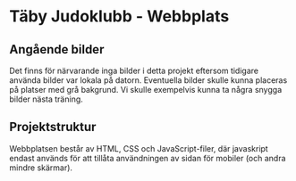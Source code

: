 # Täby Judoklubb - Webbplats

## Angående bilder
Det finns för närvarande inga bilder i detta projekt eftersom tidigare använda bilder var lokala på datorn. Eventuella bilder skulle kunna placeras på platser med grå bakgrund. Vi skulle exempelvis kunna ta några snygga bilder nästa träning.

## Projektstruktur
Webbplatsen består av HTML, CSS och JavaScript-filer, där javaskript endast används för att tillåta användningen av sidan för mobiler (och andra mindre skärmar).